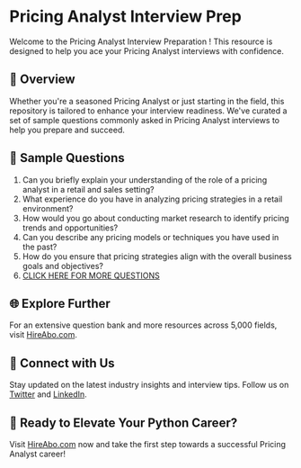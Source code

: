 # Pricing Analyst Interview Prep

Welcome to the Pricing Analyst Interview Preparation ! This resource is designed to help you ace your Pricing Analyst interviews with confidence.

## 🚀 Overview

Whether you're a seasoned Pricing Analyst or just starting in the field, this repository is tailored to enhance your interview readiness. We've curated a set of sample questions commonly asked in Pricing Analyst interviews to help you prepare and succeed.

## 📝 Sample Questions

1. Can you briefly explain your understanding of the role of a pricing analyst in a retail and sales setting?
2. What experience do you have in analyzing pricing strategies in a retail environment?
3. How would you go about conducting market research to identify pricing trends and opportunities?
4. Can you describe any pricing models or techniques you have used in the past?
5. How do you ensure that pricing strategies align with the overall business goals and objectives?
6. [CLICK HERE FOR MORE QUESTIONS](https://hireabo.com/job/22_3_13/Pricing%20Analyst)

## 🌐 Explore Further

For an extensive question bank and more resources across 5,000 fields, visit [HireAbo.com](https://www.hireabo.com).

## 📱 Connect with Us

Stay updated on the latest industry insights and interview tips. Follow us on [Twitter](https://twitter.com/hireabo) and [LinkedIn](https://www.linkedin.com/in/hire-abo-3609972a8/).

## 🚀 Ready to Elevate Your Python Career?

Visit [HireAbo.com](https://www.hireabo.com) now and take the first step towards a successful Pricing Analyst career!